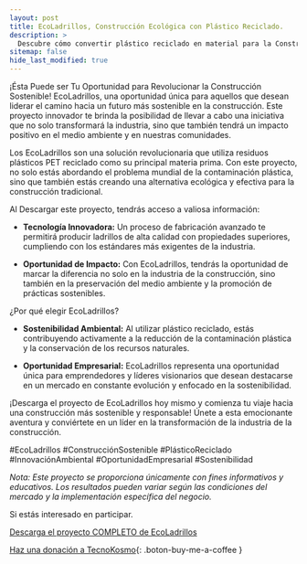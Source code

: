 ```yaml
---
layout: post
title: EcoLadrillos, Construcción Ecológica con Plástico Reciclado.
description: >
  Descubre cómo convertir plástico reciclado en material para la Construcción transformación con EcoLadrillos.
sitemap: false
hide_last_modified: true
---
```


¡Ésta Puede ser Tu Oportunidad para Revolucionar la Construcción Sostenible!
EcoLadrillos, una oportunidad única para aquellos que desean liderar el camino hacia un futuro más sostenible en la construcción. Este proyecto innovador te brinda la posibilidad de llevar a cabo una iniciativa que no solo transformará la industria, sino que también tendrá un impacto positivo en el medio ambiente y en nuestras comunidades.

Los EcoLadrillos son una solución revolucionaria que utiliza residuos plásticos PET reciclado como su principal materia prima. Con este proyecto, no solo estás abordando el problema mundial de la contaminación plástica, sino que también estás creando una alternativa ecológica y efectiva para la construcción tradicional.

Al Descargar este proyecto, tendrás acceso a valiosa información:

- **Tecnología Innovadora:** Un proceso de fabricación avanzado te permitirá producir ladrillos de alta calidad con propiedades superiores, cumpliendo con los estándares más exigentes de la industria.

- **Oportunidad de Impacto:** Con EcoLadrillos, tendrás la oportunidad de marcar la diferencia no solo en la industria de la construcción, sino también en la preservación del medio ambiente y la promoción de prácticas sostenibles.

¿Por qué elegir EcoLadrillos?

- **Sostenibilidad Ambiental:** Al utilizar plástico reciclado, estás contribuyendo activamente a la reducción de la contaminación plástica y la conservación de los recursos naturales.

- **Oportunidad Empresarial:** EcoLadrillos representa una oportunidad única para emprendedores y líderes visionarios que desean destacarse en un mercado en constante evolución y enfocado en la sostenibilidad.


¡Descarga el proyecto de EcoLadrillos hoy mismo y comienza tu viaje hacia una construcción más sostenible y responsable! Únete a esta emocionante aventura y conviértete en un líder en la transformación de la industria de la construcción.

#EcoLadrillos #ConstrucciónSostenible #PlásticoReciclado #InnovaciónAmbiental #OportunidadEmpresarial #Sostenibilidad

*Nota: Este proyecto se proporciona únicamente con fines informativos y educativos. Los resultados pueden variar según las condiciones del mercado y la implementación específica del negocio.*

Si estás interesado en participar.

[Descarga el proyecto COMPLETO de EcoLadrillos](https://www.dropbox.com/scl/fo/0sd7wvhtnr0aiy9wtlf7s/h?rlkey=0mzi0hqitqhdkb402if6q7986&dl=0)

[Haz una donación a TecnoKosmo](https://www.buymeacoffee.com/nain.taleb){: .boton-buy-me-a-coffee }

<object data="../ladrillosPET.pdf" width="100%" height="600" type='application/pdf'></object>
